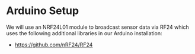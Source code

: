 # Arduino Setup

We will use an NRF24L01 module to broadcast sensor data via RF24 which uses the following additional libraries in our Arduino installation:
- https://github.com/nRF24/RF24



